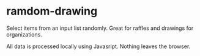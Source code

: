 # ramdom-drawing
Select items from an input list randomly. Great for raffles and drawings for organizations.

All data is processed locally using Javasript. Nothing leaves the browser.
